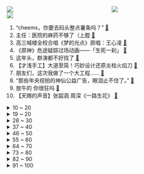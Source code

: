 <div >
	<a style="float:left;width:55%;" href = "https://github.com/anuraghazra/github-readme-stats">
	 <img src = "https://github-readme-stats.vercel.app/api?username=iuuuuuaena&theme=buefy&show_icons=true"/>
	</a>
	<a  style="float:right;width:45%" href = "https://github.com/anuraghazra/github-readme-stats">
	 <img  src="https://github-readme-stats.vercel.app/api/top-langs/?username=anuraghazra&layout=compact"/>
	</a>
	</div>

[![](https://img.shields.io/badge/jxd-@jxdgogogo.xyz-yellowgreen.svg)](https://www.jxdgogogo.xyz)<br>
1. “cheems，你要去码头整点薯条吗？” [:link:](//www.bilibili.com/video/BV1Rv4y1w7hA) <br>
2. 主任：医院的麻药不够了（上膛 [:link:](//www.bilibili.com/video/BV1RY4y1V7DJ) <br>
3. 高三喊楼全校合唱《梦的光点》原唱：王心凌 [:link:](//www.bilibili.com/video/BV1uY4y1x7sQ) <br>
4. 《原神》危途疑踪过场动画——「生死一刹」 [:link:](//www.bilibili.com/video/BV1Uv4y1w73T) <br>
5. 这年头，群演都不好找了 [:link:](//www.bilibili.com/video/BV1nr4y1x7Tp) <br>
6. 【才浅手工】大道至简！巧妙设计还原炎柱火焰刀 [:link:](//www.bilibili.com/video/BV1Aa411L7Ey) <br>
7. 朋友们，这次我做了一个大工程…… [:link:](//www.bilibili.com/video/BV1q341137x8) <br>
8. “那些年央视拍的神仙公益广告，眼泪止不住了。” [:link:](//www.bilibili.com/video/BV1YL4y1K7MX) <br>
9. 放牛的 你很狂吗 [:link:](//www.bilibili.com/video/BV1nL4y1K7Dr) <br>
10. 【天赐的声音】张韶涵 周深《一路生花》 [:link:](//www.bilibili.com/video/BV1P94y1m7pv) <br>
<details>
<summary>10 ~ 20</summary>

11. 亚洲人如何在欧洲建国？【奇葩小国37】 [:link:](//www.bilibili.com/video/BV1HU4y1173x) <br>
12. 语文抱佛脚！答题模板？考完发给同桌！【学过石油的语文老师】 [:link:](//www.bilibili.com/video/BV1oS4y1v7zX) <br>
13. 海龟汤 [:link:](//www.bilibili.com/video/BV1jg411d7eU) <br>
14. 【老番茄】史上最骚剑圣！(第一集) [:link:](//www.bilibili.com/video/BV1Gg411d7yA) <br>
15. 逆天玄学！我靠原神买房，原神要我阳寿。 [:link:](//www.bilibili.com/video/BV1c34y1L785) <br>
16. 【五五开/2022】祝大家高考顺利！ [:link:](//www.bilibili.com/video/BV15L4y1K7zE) <br>
17. 如何有效地对付绿茶 [:link:](//www.bilibili.com/video/BV1FB4y197Rs) <br>
18. 鉴定20W点赞热门智能门锁视频，装修博主以为的智能门锁选购标准和十年智能家居工程师的选购标准到底有啥区别，一定要看到最后哦。 [:link:](//www.bilibili.com/video/BV1cF411V7eW) <br>
19. 人类清洁的上限了吧，摄影小哥含泪剪完，一天没吃下饭 [:link:](//www.bilibili.com/video/BV1DF411G7j8) <br>
</details>
<details>
<summary>19 ~ 20</summary>

20. 我复刻了【吉巴罗】之舞！ [:link:](//www.bilibili.com/video/BV1TY4y1x7ZP) <br>
21. 反恐精英：全球嘲讽 [:link:](//www.bilibili.com/video/BV1b34y1L71F) <br>
22. mhy要我教你怎么赚我的钱吗？ [:link:](//www.bilibili.com/video/BV1CL4y1K7bX) <br>
23. 英文老师：“我真服了数学老师这个老六” [:link:](//www.bilibili.com/video/BV1Kg411d7FD) <br>
24. 【原神手书】坠入爱河吧，少年！ [:link:](//www.bilibili.com/video/BV1a34y1L7ex) <br>
25. 《人狠话不多》(二) [:link:](//www.bilibili.com/video/BV1WU4y117kf) <br>
26. 电锯人究竟讲了什么？再见绘梨又表达了什么？藤本树的成功密码（下）【瓶说动漫】 [:link:](//www.bilibili.com/video/BV1j34y1L7GU) <br>
27. 她为了救同学身中8刀。致敬，勇敢的女孩！ [:link:](//www.bilibili.com/video/BV1B34y1L7rp) <br>
28. 真会玩！和尚的诱惑！潘金莲西门庆直呼内行！《水浒传》P24 [:link:](//www.bilibili.com/video/BV1AZ4y1t7Kw) <br>
</details>
<details>
<summary>28 ~ 30</summary>

29. 手工｜巨资打造真人版吉巴罗女妖 [:link:](//www.bilibili.com/video/BV1pt4y1W7N2) <br>
30. 【原神】月下三姐妹（确信） [:link:](//www.bilibili.com/video/BV1HY411g7fm) <br>
31. 高考数学怕忘公式？一个视频梳理完重要公式、结论！ [:link:](//www.bilibili.com/video/BV1Nt4y1W7uD) <br>
32. 在现场看 "NBA总决赛" 是什么体验？！东西之战！期待已久的勇凯大战！ [:link:](//www.bilibili.com/video/BV1ZF41157Zc) <br>
33. 室友用网上学来的方法开果冻，真的笑死我 [:link:](//www.bilibili.com/video/BV1JW4y1C7nN) <br>
34. 这店估计没想到会碰到内蒙人 [:link:](//www.bilibili.com/video/BV1Zt4y1p7yD) <br>
35. 求求了！别再让明星“体验生活”了！ [:link:](//www.bilibili.com/video/BV1va411j7od) <br>
36. 它好像知道自己很帅！ [:link:](//www.bilibili.com/video/BV1NZ4y1t7AJ) <br>
37. 《明日方舟》玩法介绍 - 保全派驻 [:link:](//www.bilibili.com/video/BV1E94y1m765) <br>
</details>
<details>
<summary>37 ~ 40</summary>

38. 【闲聊】顶礼膜拜超越原著的8.8分神作《梦华录》！ [:link:](//www.bilibili.com/video/BV1F34y1j7gN) <br>
39. ⭐ 哇 酷 哇 酷 ⭐ Ｒｅｍｉｘ [:link:](//www.bilibili.com/video/BV1kF411G7Tx) <br>
40. RNG：打T1这事儿还得让我告诉你 [:link:](//www.bilibili.com/video/BV1Fv4y1A7Fo) <br>
41. 吃甜粽的和吃咸粽的都沉默了 [:link:](//www.bilibili.com/video/BV1J34y1L7ae) <br>
42. 上海外滩空无一人！疫情隔离70天萝卜开花鸡肉长草，一切只因每天蛋炒饭 [:link:](//www.bilibili.com/video/BV1FY4y1579j) <br>
43. 【高考加油】Ike Eveland【EN】 [:link:](//www.bilibili.com/video/BV1Mv4y1374Q) <br>
44. 从相遇到分离需要多久，35分钟的影像碎片凑起了我对亚索的所有记忆，祝你活得长久 [:link:](//www.bilibili.com/video/BV1Fa41177Vj) <br>
45. 去音乐学校学唱王心凌《爱你》，女友和老师听到后... [:link:](//www.bilibili.com/video/BV1cU4y117so) <br>
46. 超甜故事！当我在“前女友”家隔离了十四天…… [:link:](//www.bilibili.com/video/BV1GZ4y1t74B) <br>
</details>
<details>
<summary>46 ~ 50</summary>

47. 【生物】“讲真，我也是个生物啊” [:link:](//www.bilibili.com/video/BV1DF411G7eK) <br>
48. 一个视频看遍全国306个5A景区，你见过什么样的风景？ [:link:](//www.bilibili.com/video/BV1H3411G7aX) <br>
49. 封神的含泪表白！麻烦今后的古偶剧把这段供起来学习！ [:link:](//www.bilibili.com/video/BV1Zt4y1p7g6) <br>
50. 当你带MC原版玩家体验多模组「究极爽包 」之第二期！！ [:link:](//www.bilibili.com/video/BV1H34y1L7sR) <br>
51. 骑行去新疆，翻越三座海拔5000多米的达坂到达死人沟，借宿废弃检查站 [:link:](//www.bilibili.com/video/BV11B4y1D7EM) <br>
52. 不过只是要点面子罢了 [:link:](//www.bilibili.com/video/BV1Va41177Uu) <br>
53. 夏日限定｜6个香水喷法！get温柔伪体香 做氛围感美女 [:link:](//www.bilibili.com/video/BV1DW4y1C79r) <br>
54. 送侯哥去孔子学院，希望他好好努力，不要辜负我们的期望 [:link:](//www.bilibili.com/video/BV1Gv4y137mc) <br>
55. 【危机合约#9】危机等级38 无漏强杀 默渊魔术师 [:link:](//www.bilibili.com/video/BV1434y1L7rb) <br>
</details>
<details>
<summary>55 ~ 60</summary>

56. ⚡口  袋  摇  怪⚡ [:link:](//www.bilibili.com/video/BV1sv4y137mD) <br>
57. 高考试卷来了，全程武装护卫！ [:link:](//www.bilibili.com/video/BV1NY4y157BG) <br>
58. 是朕低估了你俩的磁场！这个暧昧劲儿朕还能再炫100集！ [:link:](//www.bilibili.com/video/BV1Sr4y1G7cb) <br>
59. 快速清醒、去水肿10分钟自信又挺拔｜10分钟拉伸+有氧 超舒服！ [:link:](//www.bilibili.com/video/BV1zW4y1C7Zp) <br>
60. 确认她被抛弃后，他直接明目张胆的上手了！ [:link:](//www.bilibili.com/video/BV1ZB4y1X76T) <br>
61. 赶紧收藏！花5000块试吃1个月！这些空气炸锅半成品才真YYDS！量多实惠超级硬核！懒人之光！ [:link:](//www.bilibili.com/video/BV1dB4y1X77D) <br>
62. 我国科学家攻克无核荔枝种植难题 [:link:](//www.bilibili.com/video/BV1jU4y11796) <br>
63. 吸猫不？东北的，劲儿大！ [:link:](//www.bilibili.com/video/BV19341137Tj) <br>
64. ⚡电摇，但是卡农⚡ [:link:](//www.bilibili.com/video/BV1ES4y1B71P) <br>
</details>
<details>
<summary>64 ~ 70</summary>

65. 职场嘛，谁还没个脑干被抽干的时候 [:link:](//www.bilibili.com/video/BV1yY4y1V7HZ) <br>
66. 骰 子 地 下 城 [:link:](//www.bilibili.com/video/BV1h5411Q7En) <br>
67. 木雕一桌子猫猫狗狗 [:link:](//www.bilibili.com/video/BV1NB4y197GL) <br>
68. 【高考加油】Vox Akuma【EN】 [:link:](//www.bilibili.com/video/BV1mt4y1n7Vz) <br>
69. 剧情对话的时间 完全够钟离跑回璃月港 [:link:](//www.bilibili.com/video/BV16U4y197N2) <br>
70. 这演技比专业的都牛🐮😂 [:link:](//www.bilibili.com/video/BV1n34y177Jc) <br>
71. 欢迎来到5人激情绘画接力赛！ [:link:](//www.bilibili.com/video/BV1Q5411Q7GG) <br>
72. 这虫子真不错 [:link:](//www.bilibili.com/video/BV1iY4y1V7eG) <br>
73. 100元能在德国最便宜的超市买什么？德国人都抢疯了！ [:link:](//www.bilibili.com/video/BV1v5411Q7zQ) <br>
</details>
<details>
<summary>73 ~ 80</summary>

74. 【TF家族】《回答》（《The answer about that summer》） [:link:](//www.bilibili.com/video/BV1s3411G7Tv) <br>
75. 笑死！老爷爷把自己变成了蜜蜂！ [:link:](//www.bilibili.com/video/BV15v4y137Fe) <br>
76. C盘爆满？简单几招教你释放几十G空间，最有效的C盘清理方法「超极氪」 [:link:](//www.bilibili.com/video/BV1cS4y1i79B) <br>
77. 久等！耗时半年，平板横评（中）来了！ [:link:](//www.bilibili.com/video/BV1yL4y1K7JR) <br>
78. 在毛毯上薅出阿尼亚 [:link:](//www.bilibili.com/video/BV1pa41177G6) <br>
79. 无奇不有！3万人投稿的爱好征集里都有啥？ [:link:](//www.bilibili.com/video/BV1aY4y1x7Jw) <br>
80. 【男寝合唱】我敢打赌，没有一个成年人能白嫖这个视频！ [:link:](//www.bilibili.com/video/BV18t4y1p7PD) <br>
81. 芬兰家人的汉服初体验！震撼到泪流满面！干饭一家人狂啃粽子汤包撑到站不起来！ [:link:](//www.bilibili.com/video/BV1Uv4y1w7jz) <br>
82. 挑战在亚马逊雨林生活！清道夫正宗做法好吃吗？ [:link:](//www.bilibili.com/video/BV1MU4y1R7f2) <br>
</details>
<details>
<summary>82 ~ 90</summary>

83. 王心凌爱你，但是蒸汽波 [:link:](//www.bilibili.com/video/BV1DS4y1v7qi) <br>
84. 上海up：我们很好，不用担心 [:link:](//www.bilibili.com/video/BV1B94y1m749) <br>
85. 上台三分钟，下台三年功。 [:link:](//www.bilibili.com/video/BV1bF411G7FQ) <br>
86. 17种简单有趣的冰淇淋，手残党夏天必备 [:link:](//www.bilibili.com/video/BV1oF41157fN) <br>
87. “发财了！”下班回家捡到7只“品种”猫 [:link:](//www.bilibili.com/video/BV1Y34y1L7Gk) <br>
88. ⚡️电 摇 の 2233 娘⚡️ [:link:](//www.bilibili.com/video/BV1rF411G72S) <br>
89. 我太开心了！ [:link:](//www.bilibili.com/video/BV1SS4y1v7Xz) <br>
90. 社牛女友第一次见家长 [:link:](//www.bilibili.com/video/BV1MU4y117S4) <br>
91. 中国最长的姓 [:link:](//www.bilibili.com/video/BV1Mt4y1W71h) <br>
</details>
<details>
<summary>91 ~ 100</summary>

92. 减脂太苦了 [:link:](//www.bilibili.com/video/BV1SS4y1v7kD) <br>
93. 《梦华录》：救命！原本以为是尬吹，打开一看真好看！ [:link:](//www.bilibili.com/video/BV1yY411M7KZ) <br>
94. “众所周知，不高考的人反而超级紧张！” [:link:](//www.bilibili.com/video/BV125411Q7RA) <br>
95. 仪态牛逼症！！！他是怎么做到每个动作都如此优雅潇洒的啊 [:link:](//www.bilibili.com/video/BV1K34y1L7aF) <br>
96. “端午节全国都在纪念屈原，只有你们是去抢救屈原！“ [:link:](//www.bilibili.com/video/BV1bS4y1B7Cp) <br>
97. up主深夜找女神陪聊竟打开了新世界…… [:link:](//www.bilibili.com/video/BV1hr4y1G7ZP) <br>
98. ⚡️ 妖 狐 蹦 迪 实 录 ⚡️ [:link:](//www.bilibili.com/video/BV1qt4y1s7TC) <br>
99. 男生冒着大雨帮同学带饭 被逆流而上的背影帅到了 [:link:](//www.bilibili.com/video/BV19r4y1G7dV) <br>
100. 【兔叭咯】每天一瓶可乐有害吗？I 那无糖可乐呢？I 有害牙齿吗？ [:link:](//www.bilibili.com/video/BV1pA4y1o71P) <br>
</details>
